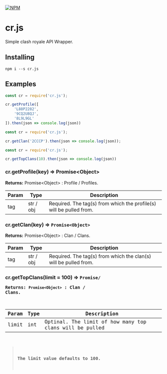 [![NPM][large-badge]][stats-link]

# cr.js
Simple clash royale API Wrapper.

## Installing

```
npm i --s cr.js
```

## Examples

```javascript
const cr = require('cr.js');

cr.getProfile([
    'L88P2282',
    '9CQ2U8QJ',
    '8L9L9GL'
]).then(json => console.log(json))
```

```javascript
const cr = require('cr.js');

cr.getClan('2CCCP').then(json => console.log(json));
```

```javascript
const cr = require('cr.js');

cr.getTopClans(10).then(json => console.log(json))
```

### cr.getProfile(key) ⇒ Promise\<Object>
**Returns:** Promise\<Object> : Profile / Profiles.

| Param | Type      | Description                                                         |
| ----- | --------- | ------------------------------------------------------------------- |
| tag   | str / obj | Required. The tag(s) from which the profile(s) will be pulled from. |

### cr.getClan(key) ⇒ <code>Promise\<Object\></code>
**Returns:** Promise\<Object\> : Clan / Clans.

| Param | Type      | Description                                                      |
| ----- | --------- | ---------------------------------------------------------------- |
| tag   | str / obj | Required. The tag(s) from which the clan(s) will be pulled from. |

### cr.getTopClans(limit = 100) ⇒ <code>Promise/<Object/></code>
**Returns:** <code>Promise\<Object\></code> : Clan / Clans.

| Param | Type | Description                                             |
| ----- | ---- | ------------------------------------------------------- |
| limit | int  | Optinal. The limit of how many top clans will be pulled |

> The limit value defaults to 100.

[npm]: https://www.npmjs.com/package/cr.js
[large-badge]: https://nodei.co/npm/cr.js.png?downloads=true&downloadRank=true&stars=true
[stats-link]: https://nodei.co/npm/cr.js/
